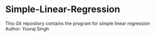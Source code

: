 # Simple-Linear-Regression
This Git repository contains the program for simple linear regression
<br>
Author: Yuvraj Singh
